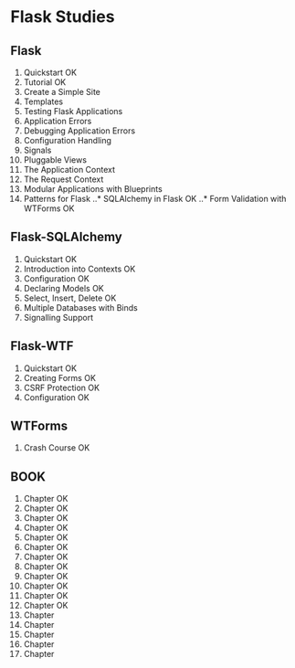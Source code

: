 # Flask Studies

## Flask

1. Quickstart OK
2. Tutorial OK
3. Create a Simple Site
4. Templates
5. Testing Flask Applications
6. Application Errors
7. Debugging Application Errors
8. Configuration Handling
9. Signals
10. Pluggable Views
11. The Application Context
12. The Request Context
13. Modular Applications with Blueprints
14. Patterns for Flask
..* SQLAlchemy in Flask OK
..* Form Validation with WTForms OK

## Flask-SQLAlchemy

1. Quickstart OK
2. Introduction into Contexts OK
3. Configuration OK
4. Declaring Models OK
5. Select, Insert, Delete OK
6. Multiple Databases with Binds
7. Signalling Support

##  Flask-WTF

1. Quickstart OK
2. Creating Forms OK
3. CSRF Protection OK
4. Configuration OK

## WTForms

1. Crash Course OK

## BOOK

1. Chapter OK
2. Chapter OK
3. Chapter OK
4. Chapter OK
5. Chapter OK
7. Chapter OK
8. Chapter OK
9. Chapter OK
10. Chapter OK
11. Chapter OK
12. Chapter OK
13. Chapter OK
14. Chapter
15. Chapter
16. Chapter
17. Chapter
18. Chapter